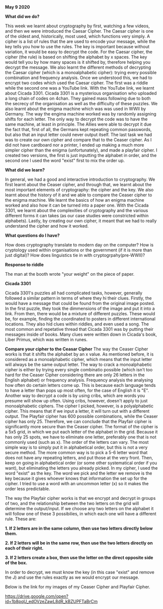**May 9 2020**


**What did we do?**


This week we learnt about cryptography by first, watching a few videos, and then we were introduced the Caesar Cipher. The Caesar cipher is one of the oldest and, historically, most used, which functions very simply. A cipher is a list of rules that the are used to encode your message, while the key tells you how to use the rules. The key is important because without variation, it would be easy to decrypt the code. For the Caesar cipher, the cipher (the rule) is based on shifting the alphabet by x spaces. The key would tell you by how many spaces is it shifted by, therefore helping you decrypt the message. We also learnt the different methods of decrypting the Caesar cipher (which is a monoalphabetic cipher): trying every possible combination and frequency analysis. Once we understood this, we had to encrypt two codes which used the Caesar cipher. The first was a riddle while the second one was a YouTube link. With the YouTube link, we learnt about Cicada 3301. Cicada 3301 is a mysterious organisation who uploaded a long chain of codes on 4chan. They gained mass following due to both the secrecy of the organisation as well as the difficulty of these puzzles. We also learnt about the enigma machine which was was used in WWII by Germany. The way the engima machine worked was by randomly assigning shifts for each letter. The only way to decrypt the code was to have the same machine, at least in principle. The Allies were able to decrypt it due the fact that, first of all, the Germans kept repeating common passwords, but also that an input letter could never output itself. The last task we had was to create our own cipher and compare that to the Ceaser cipher. As I did not have cardboard nor a printer, I ended up making a much more simpler cipher than the enigma (unfortunately), and made a playfair cipher. I created two versions, the first is just inputting the alphabet in order, and the second one I used the word "exist" first to mix the order up. 


**What did we learn?**


In general, we had a good and interactive introduction to cryptography. We first learnt about the Ceaser cipher, and through that, we learnt about the most important elements of cryptography: the cipher and the key. We also learnt about the history of it and we able to compare the Ceaser cipher to the enigma machine. We learnt the basics of how an enigma machine worked and also how it can be turned into a paper one. With the Cicada 3301, we learnt about the complexities of cryptography and the various different forms it can takes (as our case studies were constricted within alphabets). Lastly, by creating our own cipher, it meant that we had to really understand the cipher and how it worked. 


**What questions do I have?** 


How does cryptography translate to modern day on the computer? How is cryptology used within organisations or the government (if it is more than just digital)? How does linguistics tie in with cryptogrpahy(pre-WWII)? 

**Response to riddle**


The man at the booth wrote "your weight" on the piece of paper. 


**Cicada 3301**


Cicada 3301's puzzles all had complicated tasks, however, generally followed a similar pattern in terms of where they hi their clues. Firstly, the would have a message that could be found from the original image posted. In the first puzzle, they took the dimmensions of the image and put it into a link. From then, there would be a mixture of different puzzles. These would be, for example, finding the coordinated to  posters in different international locations. They also hid clues within riddles, and even used a song. The most common and repetative thread that Cicada 3301 was by putting their messages inside of books. Many clues were written down in Cicada's book, Liber Primus, which was written in runes.  


**Compare your cipher to the Ceasar Cipher**
The way the Ceaser Cipher works is that it shifts the alphabet by an x value. As mentioned before, it is considered as a monoalphabetic cipher, which means that the input letter will always be the same output letter. The way to crack a monoalphabetic cipher is either by trying every single combinatio possible (which isn't too hard for the Ceaser Cipher considering there are only 26 letters in the English alphabet) or frequency analysis. Frequency analysis the analysing how often do certain letters come up. This is because each language tends to have a letter than pops up most often, for the case of English it is "E". Another way to decrypt a code is by using cribs, which are words you presume will show up often. Using cribs, however, doesn't apply to just monoalphabetic ciphers. The cipher I picked, however, is a polyalphabetic cipher. This means that if we input a letter, it will turn out with a different output. The Playfair cipher has 600 possible combinations, while the Ceaser cipher has only 25. Therefore, we can conclude that the Playfair cipher is significantly more secure than the Ceaser cipher. The format of the cipher is a 5x5 grid, in which we put each letter of the alphabet in the grid. Because it has only 25 spots, we have to eliminate one letter, preferably one that is not commonly used (such as x). The order of the letters can vary. The most simple way is to simply put it in alphabetical order, but this is not a very secure method. The more common way is to pick a 5-6 letter word that does not have any repeating letters, and put those at the very front. Then, keep on going in alphabetical order (or some other systematical order if you want), but eliminating the letters you already picked. In my cipher, I used the word "exist" as the key. The word we pick and the letter we remove is the key because it gives whoever knows that information the set up for the cipher. I tried to use a word with an uncommon letter (x) so it makes the order less predictable. 

The way the Playfair cipher works is that we encrypt and decrypt in groups of two, and the relationship between the two letters on the grid will determine the output/input. If we choose any two letters on the alphabet it will follow one of these 3 possibilies, in which each one will have a different rule. These are: 


**1. If 2 letters are in the same column, then use two letters directly below them.**


**2. If 2 letters will be in the same row, then use the two letters directly on each of their right.**


**3. If 2 letters create a box, then use the letter on the direct opposite side of the box.**

In order to decrypt, we must know the key (in this case "exist" and remove the J) and use the rules exactly as we would encrypt our message.

Below is the link for my images of my Ceaser Cipher and Playfair Cipher. 

https://drive.google.com/open?id=1b8pqU_edOVzeZawL8dR_kBZUPFTaBrCm 


